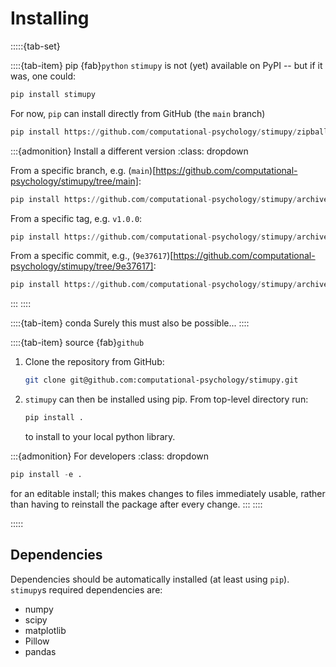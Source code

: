 # Installing

:::::{tab-set}

::::{tab-item} pip {fab}`python`
`stimupy` is not (yet) available on PyPI
-- but if it was, one could:

```python
pip install stimupy
```
For now, `pip` can install directly from GitHub (the `main` branch)

```python
pip install https://github.com/computational-psychology/stimupy/zipball/main
```

:::{admonition} Install a different version
    :class: dropdown

From a specific branch, e.g. (`main`)[https://github.com/computational-psychology/stimupy/tree/main]:
```python
pip install https://github.com/computational-psychology/stimupy/archive/refs/heads/main.zip
```

From a specific tag, e.g. `v1.0.0`:
```python
pip install https://github.com/computational-psychology/stimupy/archive/tags/v1.0.0.zip
```

From a specific commit, e.g., (`9e37617`)[https://github.com/computational-psychology/stimupy/tree/9e37617]:
```python
pip install https://github.com/computational-psychology/stimupy/archive/9e37617.zip
```
:::
::::

::::{tab-item} conda
Surely this must also be possible...
::::


::::{tab-item} source {fab}`github`

1. Clone the repository from GitHub:

    ```bash
    git clone git@github.com:computational-psychology/stimupy.git
    ```

2. `stimupy` can then be installed using pip.
    From top-level directory run:

    ```python
    pip install .
    ```

    to install to your local python library.

:::{admonition} For developers
    :class: dropdown

```python
pip install -e .
```

for an editable install;
this makes changes to files immediately usable,
rather than having to reinstall the package after every change.
:::
::::

:::::


## Dependencies
Dependencies should be automatically installed (at least using `pip`).
`stimupy`s required dependencies are:
- numpy
- scipy
- matplotlib
- Pillow
- pandas
